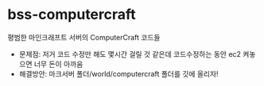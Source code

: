 # bss-computercraft

평범한 마인크래프트 서버의 ComputerCraft 코드들

- 문제점: 저거 코드 수정만 해도 몇시간 걸릴 것 같은데 코드수정하는 동안 ec2
  켜놓으면 너무 돈이 아까움
- 해결방안: 마크서버 폴더/world/computercraft 폴더를 깃에 올리자!
